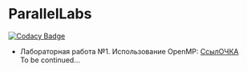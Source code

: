 # ParallelLabs

[![Codacy Badge](https://api.codacy.com/project/badge/Grade/065afdb2f3ea44bf8750933fe414c954)](https://app.codacy.com/gh/Chupakabra0/ParallelLabs?utm_source=github.com&utm_medium=referral&utm_content=Chupakabra0/ParallelLabs&utm_campaign=Badge_Grade_Settings)

 
* Лабораторная работа №1. Использование OpenMP:
  <a href="https://github.com/Chupakabra0/ParallelLabs/tree/main/ParallelLab1">СсылОЧКА</a><br/>
  To be continued...
